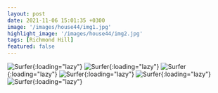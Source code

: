 ```yaml
---
layout: post
date: 2021-11-06 15:01:35 +0300
image: '/images/house44/img1.jpg'
highlight_image: '/images/house44/img2.jpg'
tags: [Richmond Hill]
featured: false
---
```


![Surfer]({{site.baseurl}}/images/house44/img3.jpg){:loading="lazy"}
![Surfer]({{site.baseurl}}/images/house44/img4.jpg){:loading="lazy"}
![Surfer]({{site.baseurl}}/images/house44/img5.jpg){:loading="lazy"}
![Surfer]({{site.baseurl}}/images/house44/img6.jpg){:loading="lazy"}
![Surfer]({{site.baseurl}}/images/house44/img7.jpg){:loading="lazy"}
![Surfer]({{site.baseurl}}/images/house44/img8.jpg){:loading="lazy"} 